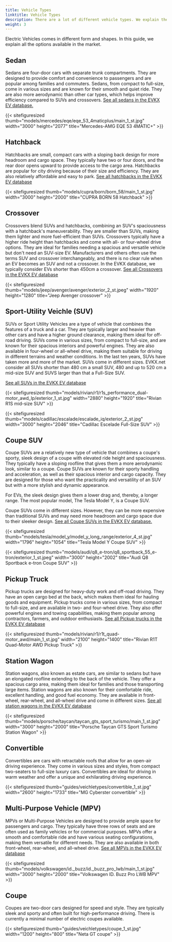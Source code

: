 ```yaml
---
title: Vehicle Types
linktitle: Vehicle Types
description: There are a lot of different vehicle types. We explain the difference.
weight: 3
---
```

<!-- markdownlint-disable MD033 -->

Electric Vehicles comes in different form and shapes. In this guide, we explain all the options available in the market.

## Sedan

Sedans are four-door cars with separate trunk compartments. They are designed to provide comfort and convenience to passengers and are popular among families and commuters. Sedans, from compact to full-size, come in various sizes and are known for their smooth and quiet ride. They are also more aerodynamic than other car types, which helps improve efficiency compared to SUVs and crossovers. [See all sedans in the EVKX EV database.](https://evkx.net/evsearch/?sortOrder=Name&evType=Sedan)

{{< sitefiguresized thumb="models/mercedes/eqe/eqe_53_4maticplus/main_1_st.jpg" width="3000" height="2077" title="Mercedes-AMG EQE 53 4MATIC+" >}}

## Hatchback

Hatchbacks are small, compact cars with a sloping back design for more headroom and cargo space. They typically have two or four doors, and the rear door opens upward to provide access to the cargo area. Hatchbacks are popular for city driving because of their size and efficiency. They are also relatively affordable and easy to park. [See all hatchbacks in the EVKX EV database](https://evkx.net/evsearch/?sortOrder=Name&evType=Hatchback)

{{< sitefiguresized thumb="models/cupra/born/born_58/main_1_st.jpg" width="3000" height="2000" title="CUPRA BORN 58 Hatchback" >}}

## Crossover

Crossovers blend SUVs and hatchbacks, combining an SUV's spaciousness with a hatchback's maneuverability. They are smaller than SUVs, making them lighter and more fuel-efficient than SUVs. Crossovers typically have a higher ride height than hatchbacks and come with all- or four-wheel drive options. They are ideal for families needing a spacious and versatile vehicle but don't need an SUV-size EV. Manufacturers and others often use the terms SUV and crossover interchangeably, and there is no clear rule when an EV becomes an SUV and not a crossover. In the EVKX database, we typically consider EVs shorter than 450cm a crossover. [See all Crossovers in the EVKX EV database](https://evkx.net/evsearch/?sortOrder=Name&evType=Crossover)

{{< sitefiguresized thumb="models/jeep/avenger/avenger/exterior_2_st.jpeg" width="1920" height="1280" title="Jeep Avenger crossover" >}}

## Sport-Utility Veichle (SUV)

SUVs or Sport Utility Vehicles are a type of vehicle that combines the features of a truck and a car. They are typically larger and heavier than other cars and have a higher ground clearance, making them ideal for off-road driving. SUVs come in various sizes, from compact to full-size, and are known for their spacious interiors and powerful engines. They are also available in four-wheel or all-wheel drive, making them suitable for driving in different terrains and weather conditions. In the last ten years, SUVs have taken more and more of the market. SUVs come in different sizes. EVKX.net consider all SUVs shorter than 480 cm a small SUV, 480 and up to 520 cm a mid-size SUV and SUVS larger than that a Full-Size SUV.

[See all SUVs in the EVKX EV database](https://evkx.net/evsearch/?sortOrder=Name&evType=SUV)

{{< sitefiguresized thumb="models/rivian/r1/r1s_performance_dual-motor_awd_lp/exterior_1_st.jpg" width="2880" height="1920" title="Rivian R1S mid-size SUV" >}}

{{< sitefiguresized thumb="models/cadillac/escalade/escalade_iq/exterior_2_st.jpg" width="3000" height="2046" title="Cadillac Escelade Full-Size SUV" >}}

## Coupe SUV

Coupe SUVs are a relatively new type of vehicle that combines a coupe's sporty, sleek design of a coupe with elevated ride height and spaciousness. They typically have a sloping roofline that gives them a more aerodynamic look, similar to a coupe. Coupe SUVs are known for their sporty handling and acceleration, as well as their spacious interior and cargo capacity. They are designed for those who want the practicality and versatility of an SUV but with a more stylish and dynamic appearance.

For EVs, the sleek design gives them a lower drag and, thereby, a longer range. The most popular model, The Tesla Model Y, is a Coupe SUV.

Coupe SUVs come in different sizes. However, they can be more expensive than traditional SUVs and may need more headroom and cargo space due to their sleeker design. [See all Coupe SUVs in the EVKX EV database.](https://evkx.net/evsearch/?sortOrder=Name&evType=CoupeSUV)

{{< sitefiguresized thumb="models/tesla/model_y/model_y_long_range/exterior_4_st.jpg" width="1796" height="1054" title="Tesla Model Y Coupe SUV" >}}

{{< sitefiguresized thumb="models/audi/q8_e-tron/q8_sportback_55_e-tron/exterior_1_st.jpeg" width="3000" height="2002" title="Audi Q8 Sportback e-tron Coupe SUV" >}}

## Pickup Truck

Pickup trucks are designed for heavy-duty work and off-road driving. They have an open cargo bed at the back, which makes them ideal for hauling goods and equipment. Pickup trucks come in various sizes, from compact to full-size, and are available in two- and four-wheel drive. They also offer powerful engines and towing capabilities, making them popular among contractors, farmers, and outdoor enthusiasts. [See all Pickup trucks in the EVKX EV database](https://evkx.net/evsearch/?sortOrder=Name&evType=PickupTruck)

{{< sitefiguresized thumb="models/rivian/r1/r1t_quad-motor_awd/main_1_st.jpg" width="2100" height="1400" title="Rivian R1T Quad-Motor AWD Pickup Truck" >}}

## Station Wagon

Station wagons, also known as estate cars, are similar to sedans but have an elongated roofline extending to the back of the vehicle. They offer a spacious cargo area, making them ideal for families and those transporting large items. Station wagons are also known for their comfortable ride, excellent handling, and good fuel economy. They are available in front-wheel, rear-wheel, and all-wheel drive and come in different sizes. [See all station wagons in the EVKX EV database](https://evkx.net/evsearch/?sortOrder=Name&evType=StationWagon)

{{< sitefiguresized thumb="models/porsche/taycan/taycan_gts_sport_turismo/main_1_st.jpg" width="3000" height="2000" title="Porsche Taycan GTS Sport Turismo Station Wagon" >}}

## Convertible

Convertibles are cars with retractable roofs that allow for an open-air driving experience. They come in various sizes and styles, from compact two-seaters to full-size luxury cars. Convertibles are ideal for driving in warm weather and offer a unique and exhilarating driving experience.

{{< sitefiguresized thumb="guides/veichletypes/convertible_1_st.jpg" width="2600" height="1733" title="MG Cyberster convertible" >}}

## Multi-Purpose Vehicle (MPV)

MPVs or Multi-Purpose Vehicles are designed to provide ample space for passengers and cargo. They typically have three rows of seats and are often used as family vehicles or for commercial purposes. MPVs offer a smooth and comfortable ride and have various seating configurations, making them versatile for different needs. They are also available in both front-wheel, rear-wheel, and all-wheel drive. [See all MPVs in the EVKX EV database](https://evkx.net/evsearch/?sortOrder=Name&evType=MPV)

{{< sitefiguresized thumb="models/volkswagen/id._buzz/id._buzz_pro_lwb/main_1_st.jpg" width="3000" height="2000" title="Volkswagen ID. Buzz Pro LWB MPV" >}}

## Coupe

Coupes are two-door cars designed for speed and style. They are typically sleek and sporty and often built for high-performance driving. There is currently a minimal number of electric coupes available.

{{< sitefiguresized thumb="guides/veichletypes/coupe_1_st.jpg" width="1200" height="800" title="Neta GT coupe" >}}
